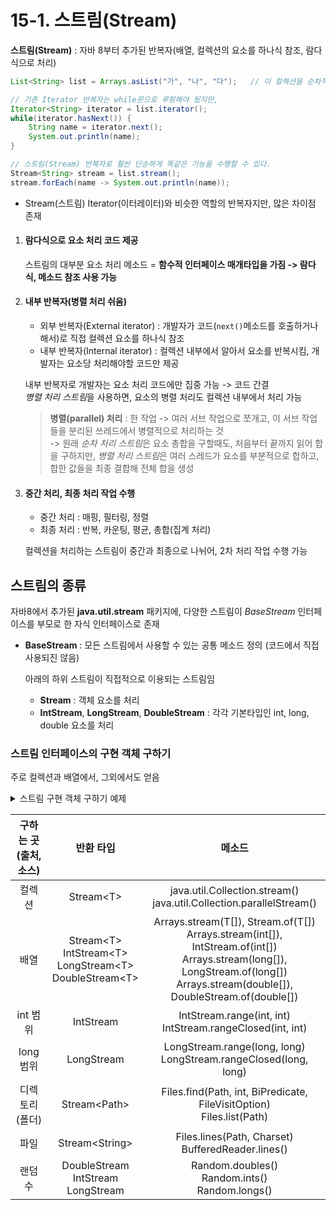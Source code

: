 # 15-1. 스트림(Stream)

**스트림(Stream)** : 자바 8부터 추가된 반복자(배열, 컬렉션의 요소를 하나식 참조, 람다식으로 처리)   

```java
List<String> list = Arrays.asList("가", "나", "다");   // 이 컬렉션을 순차적으로 처리하기 위해

// 기존 Iterator 반복자는 while문으로 루핑해야 됬지만,
Iterator<String> iterator = list.iterator();    
while(iterator.hasNext()) {
    String name = iterator.next();
    System.out.println(name);
}

// 스트림(Stream) 반복자로 훨씬 단순하게 똑같은 기능을 수행할 수 있다.
Stream<String> stream = list.stream();
stream.forEach(name -> System.out.println(name));
```

- Stream(스트림) Iterator(이터레이터)와 비슷한 역할의 반복자지만, 많은 차이점 존재

1. #### 람다식으로 요소 처리 코드 제공 
    
    스트림의 대부분 요소 처리 메소드 = **함수적 인터페이스 매개타입을 가짐 -> 람다식, 메소드 참조 사용 가능**
2. #### 내부 반복자(병렬 처리 쉬움)

    - 외부 반복자(External iterator) : 개발자가 코드(```next()```메소드를 호출하거나 해서)로 직접 컬렉션 요소를 하나식 참조
    - 내부 반복자(Internal iterator) : 컬렉션 내부에서 알아서 요소를 반복시킴, 개발자는 요소당 처리해야할 코드만 제공
    
    내부 반복자로 개발자는 요소 처리 코드에만 집중 가능 -> 코드 간결  
    *병렬 처리 스트림*을 사용하면, 요소의 병렬 처리도 컬렉션 내부에서 처리 가능
    
    > **병렬(parallel) 처리** : 한 작업 -> 여러 서브 작업으로 쪼개고, 이 서브 작업들을 분리된 쓰레드에서 병렬적으로 처리하는 것  
    -> 원래 *순차 처리 스트림*은 요소 총합을 구할때도, 처음부터 끝까지 읽어 합을 구하지만, *병렬 처리 스트림*은 여러 스레드가 요소를 부분적으로 합하고, 합한 값들을 최종 결합해 전체 합을 생성                                                                                                                                                                                                                                                                                         
     
3. #### 중간 처리, 최종 처리 작업 수행

    - 중간 처리 : 매핑, 필터링, 정렬
    - 최종 처리 : 반복, 카운팅, 평균, 총합(집계 처리)
    
    컬렉션을 처리하는 스트림이 중간과 최종으로 나뉘어, 2차 처리 작업 수행 가능
    

## 스트림의 종류

자바8에서 추가된 **java.util.stream** 패키지에, 다양한 스트림이 *BaseStream* 인터페이스를 부모로 한 자식 인터페이스로 존재
- **BaseStream** : 모든 스트림에서 사용할 수 있는 공통 메소드 정의 (코드에서 직접 사용되진 않음)
    
    아래의 하위 스트림이 직접적으로 이용되는 스트림임
    - **Stream** : 객체 요소를 처리
    - **IntStream**, **LongStream**, **DoubleStream** : 각각 기본타입인 int, long, double 요소를 처리
    
### 스트림 인터페이스의 구현 객체 구하기

주로 컬렉션과 배열에서, 그외에서도 얻음    

<details>
<summary>스트림 구현 객체 구하기 예제</summary>

### 컬렉션으로부터 스트림 구하기
```java
public class FromCollectionExample {
    public static void main(String[] args){
        List<String> stringList = Arrays.asList(
            new String("으뜸"),
            new String("버금")    
        );
    
        Stream<String> stream = stringList.stream();
        stream.forEach(System.out :: println)
    }
}
```

### 배열로부터 스트림 구하기
```java
public class FromArrayExample {
    public static void main(String[] args){
        String[] strArray = {"으뜸", "버금", "버금딸림"};       // String 배열
        Stream<String> strStream = Arrays.stream(strArray);
        strStream.forEach(a -> System.out.println(a + ","));

        int[] intArray = {1, 2, 3};          // int 배열
        IntStream intStream = Arrays.stream(intArray);          
        IntStream.forEach(a -> System.out.println(a + ","));
    }
}
```

</details>


구하는 곳(출처, 소스)|반환 타입|메소드|
:---:|:---:|:---:
컬렉션|Stream\<T>|java.util.Collection.stream()<br>java.util.Collection.parallelStream()
배열|Stream\<T><br>IntStream\<T><br>LongStream\<T><br>DoubleStream\<T>|Arrays.stream(T[]), Stream.of(T[])<br>Arrays.stream(int[]), IntStream.of(int[])<br>Arrays.stream(long[]), LongStream.of(long[])<br>Arrays.stream(double[]), DoubleStream.of(double[])
int 범위|IntStream|IntStream.range(int, int)<br>IntStream.rangeClosed(int, int)
long 범위|LongStream|LongStream.range(long, long)<br>LongStream.rangeClosed(long, long)
디렉토리(폴더)|Stream\<Path>|Files.find(Path, int, BiPredicate, FileVisitOption)<br>Files.list(Path)
파일|Stream\<String>|Files.lines(Path, Charset)<br>BufferedReader.lines()
랜덤 수|DoubleStream<br>IntStream<br>LongStream|Random.doubles()<br>Random.ints()<br>Random.longs()


